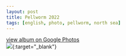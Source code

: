 ```yaml
---
layout: post
title: Pellworm 2022
tags: [english, photo, pellworm, north sea]
---
```

[view album on Google Photos  
![](https://lh3.googleusercontent.com/pw/AM-JKLXnI3NaJiiKipreozrtMAt-vyjCNGzbxp-MIotOxLgHiVrpet2KDQ1ZlYvv08iVaYisjqncvRt6wx3PVqehlkh4JUHGZ9N53ANHbfaKzEpfI8sNJJtCI5rlE_aZexsr2kVYsCbGrDT7B_rqiTWVKG0=w400)](https://photos.app.goo.gl/yV9gVxnY6dyiA6XdA){:target="_blank"}

